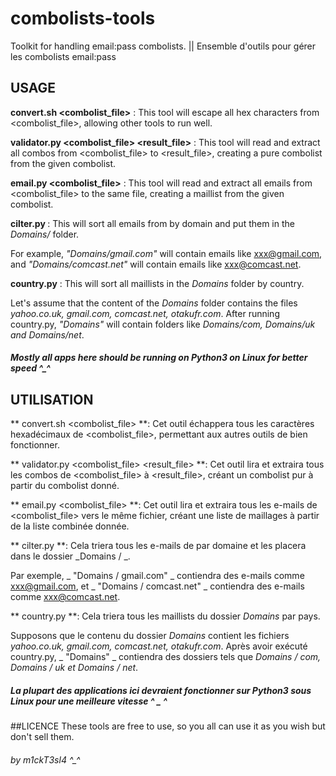 # combolists-tools
Toolkit for handling email:pass combolists. || Ensemble d'outils pour gérer les combolists email:pass

## USAGE

  **convert.sh <combolist_file>** : This tool will escape all hex characters from <combolist_file>, allowing other tools to run well.

  **validator.py <combolist_file> <result_file>** : This tool will read and extract all combos from <combolist_file> to <result_file>, creating a pure combolist from the given combolist.

  **email.py <combolist_file>** : This tool will read and extract all emails from <combolist_file> to the same file, creating a maillist from the given combolist.

  **cilter.py <maillist>** : This will sort all emails from <maillist> by domain and put them in the _Domains/_ folder. 
  
  For example, _"Domains/gmail.com"_ will contain emails like xxx@gmail.com, and _"Domains/comcast.net"_ will contain emails like xxx@comcast.net.
  
  **country.py** : This will sort all maillists in the _Domains_ folder by country.  
 
  Let's assume that the content of the _Domains_ folder contains the files _yahoo.co.uk, gmail.com, comcast.net, otakufr.com_.
  After running country.py, _"Domains"_ will contain folders like _Domains/com, Domains/uk and Domains/net_.
  ##### Mostly all apps here should be running on Python3 on Linux for better speed ^_^


## UTILISATION

  ** convert.sh <combolist_file> **: Cet outil échappera tous les caractères hexadécimaux de <combolist_file>, permettant aux autres outils de bien fonctionner.

  ** validator.py <combolist_file> <result_file> **: Cet outil lira et extraira tous les combos de <combolist_file> à <result_file>, créant un combolist pur à partir du combolist donné.

  ** email.py <combolist_file> **: Cet outil lira et extraira tous les e-mails de <combolist_file> vers le même fichier, créant une liste de maillages à partir de la liste combinée donnée.

  ** cilter.py <maillist> **: Cela triera tous les e-mails de <maillist> par domaine et les placera dans le dossier _Domains / _.
  
  Par exemple, _ "Domains / gmail.com" _ contiendra des e-mails comme xxx@gmail.com, et _ "Domains / comcast.net" _ contiendra des e-mails comme xxx@comcast.net.
  
  ** country.py **: Cela triera tous les maillists du dossier _Domains_ par pays.
 
  Supposons que le contenu du dossier _Domains_ contient les fichiers _yahoo.co.uk, gmail.com, comcast.net, otakufr.com_.
  Après avoir exécuté country.py, _ "Domains" _ contiendra des dossiers tels que _Domains / com, Domains / uk et Domains / net_.
  ##### La plupart des applications ici devraient fonctionner sur Python3 sous Linux pour une meilleure vitesse ^ _ ^

##LICENCE
  These tools are free to use, so you all can use it as you wish but don't sell them.
  ###### by m1ckT3sl4 ^_^ 
